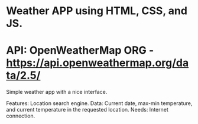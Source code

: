 # Weather APP using HTML, CSS, and JS. 

# API: OpenWeatherMap ORG   -   https://api.openweathermap.org/data/2.5/


Simple weather app with a nice interface.

Features: Location search engine.
Data: Current date, max-min temperature, and current temperature in the requested location.
Needs: Internet connection.

